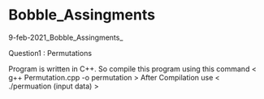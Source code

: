 # Bobble_Assingments
9-feb-2021_Bobble_Assingments_

Question1 : Permutations

Program is written in C++. So compile this program using this command < g++ Permutation.cpp -o permutation >
After Compilation use < ./permuation (input data) >
